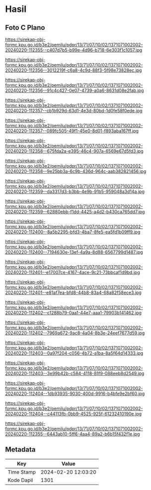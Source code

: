 # Hasil

## Foto C Plano

https://sirekap-obj-formc.kpu.go.id/b3e2/pemilu/pdpr/13/71/07/10/02/1371071002002-20240220-112355--c407d7b5-b99e-4d96-b718-6e303f1c1057.jpg

https://sirekap-obj-formc.kpu.go.id/b3e2/pemilu/pdpr/13/71/07/10/02/1371071002002-20240220-112356--3012219f-c6a8-4c9d-88f3-5f98e73828ec.jpg

https://sirekap-obj-formc.kpu.go.id/b3e2/pemilu/pdpr/13/71/07/10/02/1371071002002-20240220-112356--91c4c427-0e07-4739-a0a6-8631d08e2fab.jpg

https://sirekap-obj-formc.kpu.go.id/b3e2/pemilu/pdpr/13/71/07/10/02/1371071002002-20240220-112357--cb1b929d-63d1-4e3d-80bd-1d0fe58f0ede.jpg

https://sirekap-obj-formc.kpu.go.id/b3e2/pemilu/pdpr/13/71/07/10/02/1371071002002-20240220-112357--089fc505-49f1-45e0-8d01-f893aba167ff.jpg

https://sirekap-obj-formc.kpu.go.id/b3e2/pemilu/pdpr/13/71/07/10/02/1371071002002-20240220-112358--675fda2a-e395-46c4-907a-6569e67d5fd3.jpg

https://sirekap-obj-formc.kpu.go.id/b3e2/pemilu/pdpr/13/71/07/10/02/1371071002002-20240220-112358--9e25bb3a-6c9b-436d-964c-aab382821456.jpg

https://sirekap-obj-formc.kpu.go.id/b3e2/pemilu/pdpr/13/71/07/10/02/1371071002002-20240220-112359--da3317d3-b3bb-4e9b-91b5-959048a3d14a.jpg

https://sirekap-obj-formc.kpu.go.id/b3e2/pemilu/pdpr/13/71/07/10/02/1371071002002-20240220-112359--62880ebb-f1dd-4425-a4d2-b430ca765dd7.jpg

https://sirekap-obj-formc.kpu.go.id/b3e2/pemilu/pdpr/13/71/07/10/02/1371071002002-20240220-112400--8a5b2295-bfd3-4ba7-8fe5-ea5fd1b09ff9.jpg

https://sirekap-obj-formc.kpu.go.id/b3e2/pemilu/pdpr/13/71/07/10/02/1371071002002-20240220-112400--7194630e-13ef-4a9a-8d88-6567799d1487.jpg

https://sirekap-obj-formc.kpu.go.id/b3e2/pemilu/pdpr/13/71/07/10/02/1371071002002-20240220-112401--e17007ce-4167-4ace-9c21-73bbcaf1d9bd.jpg

https://sirekap-obj-formc.kpu.go.id/b3e2/pemilu/pdpr/13/71/07/10/02/1371071002002-20240220-112401--e81af7ea-bfd8-44b8-83a4-68a82f58ece3.jpg

https://sirekap-obj-formc.kpu.go.id/b3e2/pemilu/pdpr/13/71/07/10/02/1371071002002-20240220-112402--c1288b79-0aa1-44e7-aaa1-79903b141462.jpg

https://sirekap-obj-formc.kpu.go.id/b3e2/pemilu/pdpr/13/71/07/10/02/1371071002002-20240220-112402--7969a672-9ac8-4a04-8b3e-24eef7677d59.jpg

https://sirekap-obj-formc.kpu.go.id/b3e2/pemilu/pdpr/13/71/07/10/02/1371071002002-20240220-112403--0a97f204-c056-4b72-a1ba-8a5f64d14333.jpg

https://sirekap-obj-formc.kpu.go.id/b3e2/pemilu/pdpr/13/71/07/10/02/1371071002002-20240220-112403--3e99b42b-c584-4118-81f9-088eeb8d2549.jpg

https://sirekap-obj-formc.kpu.go.id/b3e2/pemilu/pdpr/13/71/07/10/02/1371071002002-20240220-112404--1db93935-9030-400d-9916-b4bfe9e2bf60.jpg

https://sirekap-obj-formc.kpu.go.id/b3e2/pemilu/pdpr/13/71/07/10/02/1371071002002-20240220-112404--c44113fb-0bb9-4525-925f-61232410190e.jpg

https://sirekap-obj-formc.kpu.go.id/b3e2/pemilu/pdpr/13/71/07/10/02/1371071002002-20240220-112355--6443ab10-5ff6-4aa4-89a2-b6b15f432f1e.jpg


## Metadata

| Key        | Value               |
| ---------- | ------------------- |
| Time Stamp | 2024-02-20 12:03:20 |
| Kode Dapil | 1301                |



